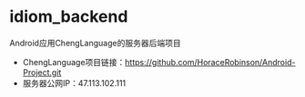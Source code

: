 # idiom_backend
Android应用ChengLanguage的服务器后端项目
- ChengLanguage项目链接：https://github.com/HoraceRobinson/Android-Project.git
- 服务器公网IP：47.113.102.111
